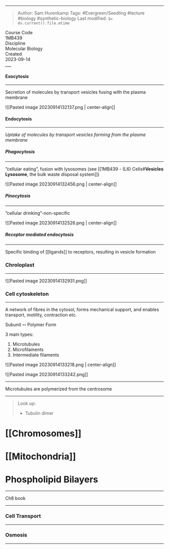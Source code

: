 
___
> Author: <span class="name">Sam Hurenkamp</span>
> Tags: #Evergreen/Seedling #lecture #biology #synthetic-biology 
> Last modified: `$= dv.current().file.mtime`

<div class="f-info">
	<div class="course-code">
		<span class="fheader"> Course Code </span> <br/>
		<span class="fbody"> 1MB439 </span>
	</div>
	<div class="discipline">
		<span class="fheader"> Discipline </span> <br />
		<span class="fbody"> Molecular Biology </span>
	</div>
	<div class="date">
		<span class="fheader"> Created</span> <br />
		<span class="fbody last-modified"> 2023-09-14 </span>
	</div>
</div>
___

#### Exocytosis
___
Secretion of molecules by transport vesicles fusing with the plasma membrane

![[Pasted image 20230914132137.png | center-align]]



#### Endocytosis
___
*Uptake of molecules by transport vesicles forming from the plasma membrane*

##### Phagocytosis
___
”cellular eating”, fusion with lysosomes (see [[1MB439 - (L6) Cells#**Vesicles** **Lysosome**, the bulk waste disposal system]])

![[Pasted image 20230914132456.png | center-align]]



##### Pinocytosis
___
”cellular drinking”-non-specific

![[Pasted image 20230914132526.png | center-align]]



##### Receptor mediated endocytosis
___
Specific binding of [[ligands]] to receptors, resulting in vesicle formation




### Chroloplast
___

![[Pasted image 20230914132931.png]]


### Cell cytoskeleton
___
A network of fibres in the cytosol, forms mechanical support, and enables transport, motility, contraction etc.

Subunit  ⇿ Polymer Form

3 main types:
1. Microtubules
2. Microfilaments
3. Intermediate filaments

![[Pasted image 20230914133218.png | center-align]]


![[Pasted image 20230914133242.png]]


___
Microtubules are polymerized from the centrosome
___
> Look up: 
> - Tubulin dimer


# [[Chromosomes]]





# [[Mitochondria]]




# Phospholipid Bilayers
___
Ch8 book
___

### Cell Transport
___

### Osmosis
___






